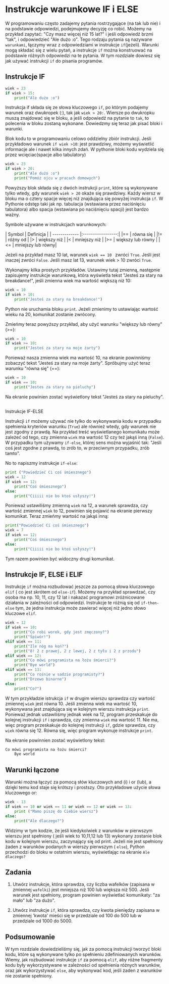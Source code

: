 # Instrukcje warunkowe IF i ELSE

W programowaniu często zadajemy pytania
rostrzygające (na tak lub nie) i na podstawie odpowiedzi, podejmujemy decyzję co
robić. Możemy na przykład zapytać: "Czy masz więcej niż 15 lat?" i jeśli
odpowiedź brzmi "tak", i odpowiedzieć "Ale dużo :o".
Tego rodzaju pytania są
nazywane `warunkami`, łączymy wraz z odpowiedziami w instrukcje `if`(jeżeli).
Warunki mogą składać się z wielu pytań, a instrukcje `if` można konstruować na
podstawie różnych odpowiedzi na te pytania. W tym rozdziale dowiesz się jak
używać instrukcji `if` do pisania programów.

## Instrukcje IF

```python
wiek = 23
if wiek > 15:
    print("Ale dużo :o")
```

Instrukcja if składa się ze słowa kluczowego `if`, po którym podajemy warunek
oraz dwukropek (:), tak jak `wiek > 20:`. Wiersze po dwukropku muszą znajdować
się w bloku, a jeśli odpowiedź na pytanie to `tak`, to polecenia w bloku zostaną
wykonane. Dowiedzmy się teraz jak pisać bloki i warunki.

Blok kodu to w
programowaniu celowo oddzielny zbiór instrukcji. Jeśli przykładowo warunek `if
wiek >10`: jest prawdziwy, możemy wyświetlić informacje ale i nawet kilka innych
zdań. W pythonie bloki kodu wydziela się przez wcięciac(spacje albo tabulatory)

```python
wiek = 23
if wiek > 20:
    print("Ale dużo :o")
    print("Pomóż ojcu w pracach domowych")
```

Powyższy blok składa się z dwóch instrukcji `print`, które są wykonywane tylko
wtedy, gdy warunek `wiek > 20` okaże się prawdziwy. Każdy wiersz w bloku ma o
cztery spacje więcej niż znajdująca się powyżej instrukcja `if`.
W Pythonie
odstęp taki jak np. tabulacja (wstawiana przez naciśnięciu tabulatora) albo
spacja (wstawiana po naciśnięciu spacji) jest bardzo ważny. 

Symbole używane w
instrukcjach warunkowych:

| Symbol        | Definicja         |
| -------------
|:-----------------:|
|==             | równa się         |
|!=  	        |
różny od          |
|>              | większy niż       |
|<		| mniejszy niż
|
|>=		| większy lub równy |
|<=		| mniejszy lub równy|

Jeżeli na przykład masz
10 lat, warunek `wiek == 10 ` zwróci `True`. Jeśli jest inaczej zwróci `False`.
Jeśli masz lat 13, warunek wiek > 10 zwróci `True`. 

Wykonajmy kilka prostych
przykładów. Ustawimy tutaj zmienną, następnie zapisujemy instrukcje warunkową,
która wyświetla tekst "Jesteś za stary na breakdance!", jeśli zmienna wiek ma
wartość większą niż 10:

```python
wiek = 10
if wiek > 10:
    print("Jesteś za stary na breakdance!")
```

Python nie uruchamia bloku `print`. Jeżeli zmienimy to ustawiając wartość wieku
na 20, komunikat zostanie zwrócony.

Zmieńmy teraz powyższy przykład, aby użyć
warunku "większy lub równy" (>=):

```python
wiek = 10
if wiek >= 10:
    print("Jesteś za stary na moje żarty")
```

Ponieważ nasza zmienna wiek ma wartość 10, na ekranie powinniśmy zobaczyć tekst
"Jesteś za stary na moje żarty". Spróbujmy użyć teraz warunku "równa się" (==):

```python
wiek = 10
if wiek == 10:
    print("Jestes za stary na pieluchy")
```

Na ekranie powinien zostać wyświetlony tekst "Jesteś za stary na pieluchy".

##
Instrukcje IF-ELSE

Instrukcji `if` możemy używać nie tylko do wykonywania kodu
w przypadku spełnienia kryteriów warunku (`True`) ale również wtedy, gdy warunek
nie jest zgodny z prawdą. Na przykład treść wyświetlanego komunikatu może
zależeć od tego, czy zmienna `wiek` ma wartość 12 czy też jakąś inną (`False`).
W przypadku tym używamy `if-else`, której sens można wyjaśnić tak: "Jeśli coś
jest zgodne z prawdą, to zrób to, w przeciwnym przypadku, zrób tamto". 

No to
napiszmy instrukcje `if-else`:

```python
print ("Powiedzieć Ci coś śmiesznego")
wiek = 12
if wiek == 12:
    print("Coś śmiesznego")
else:
    print("Ciiiii nie bo ktoś usłyszy!")
```

Ponieważ ustawiliśmy zmienną `wiek` na 12, a warunek sprawdza, czy wartość
zmiennej `wiek` to 12, powinien się pojawić na ekranie pierwszy komunikat. Teraz
zmieńmy wartość na jakąś inną:

```python
print("Powiedzieć Ci coś śmiesznego")
wiek = 7
if wiek == 12:
    print("Coś śmiesznego")
else:
    print("Ciiiii nie bo ktoś usłyszy!")
```

Tym razem powinien być widoczny drugi komunikat.

## Instrukcje IF, ELSE i ELIF
Instrukcje `if` można rozbudować jeszcze za pomocą słowa kluczowego `elif` ( co
jest skrótem od `else-if`). Możemy na przykład sprawdzać, czy osoba ma np. 10,
11, czy 12 lat i nakazać programowi zróżnicowane działania w zależności od
odpowiedzi.  Instrukcje te różnią się od `if-then-else` tym, że jedna instrukcja
może zawierać więcej niż jedno słowo kluczowe `elif`.

```python
wiek = 12
if wiek == 10:
    print("Co robi worek, gdy jest zmęczony?")
    print("Śpiwór!")
elif wiek == 11:
    print("Ile nóg ma koń?")
    print("8! 2 z prawej, 2 z lewej, 2 z tyłu i 2 z przodu")
elif wiek == 12:
    print("Co mówi programista na łożu śmierci?")
    print("Bye world")
elif wiek == 13:
    print("Co rośnie w sadzie programisty?")
    print("Drzewo binarne")
else:
    print("Co?")
```

W tym przykładzie istrukcja `if` w drugim wierszu sprawdza czy wartość zmiennej
`wiek` jest równa 10. Jeśli zmienna wiek ma wartość 10, wykonywana jest
znajdująca się w kolejnym wierszu instrukcja `print`. Ponieważ jednak
ustawiliśmy jednak wiek na 12, program przeskakuje do kolejnej instrukcji `if` i
sprawdza, czy zmienna `wiek` ma wartość 11. Nie ma, więc program przeskakuje do
kolejnej instrukcji `if`, gdzie sprawdza, czy `wiek` równa się 12. Równa się,
więc program wykonuje instrukcje `print`.

Na ekranie powinnien zostać
wyświetlony tekst:

```python
Co mówi programista na łożu śmierci?
    Bye world
```

## Warunki łączone

Warunki można łączyć za pomocą słów kluczowych and (i)
i or (lub), a dzięki temu kod staje się krótszy i prostszy. Oto przykładowe
użycie słowa kluczowego or:

```python
wiek - 13
if wiek == 10 or wiek == 11 or wiek == 12 or wiek == 13:
    print ("Mamo piszę do Ciebie wiersz")
else:
    print("Ale dlaczego?")
```

Widzimy w tym kodzie, że jeśli kiedykolwiek z warunków w pierwszym wierszu jest
spełniony ( jeśli wiek to 10,11,12 lub 13) wykonany zostanie blok kodu w
kolejnym wierszu, zaczynający się od print. Jeżeli nie jest spełniony żaden z
warunków podanych w wierszy pierwszym ( `else`), Python przechodzi do bloku w
ostatnim wierszu, wyświetlając na ekranie `Ale dlaczego?`


## Zadania
1. Utwórz
instrukcje, która sprawdza, czy liczba wafelków (zapisana w zmiennej `wafelki`)
jest mniejsza niż 100 lub większa niż 500. Jeśli warunek jest spełniony, program
powinien wyświetlać komunikaty: "za mało" lub "za dużo".

2. Utwórz instrukcje
`if`, która sprawdza, czy kwota pieniędzy zapisana w zmiennej 'kwota' mieści się
w przedziale od 100 do 500 lub w przedziale od 1000 do 5000.

## Podsumowanie
W tym rozdziale dowiedzieliśmy się, jak za pomocą instrukcji tworzyć bloki kodu,
które są wykonywane tylko po spełnieniu zdefiniowanych warunków. Wiemy, jak
rozbudować instrukcje `if` za pomocą `elif`, aby różne fragmenty kodu były
wykorzystywane w zależności od spełnienia różnych warunków, oraz jak
wykorzystywać `else`, aby wykonywać kod, jeśli żaden z warunków nie zostanie
spełniony.

```python

```
